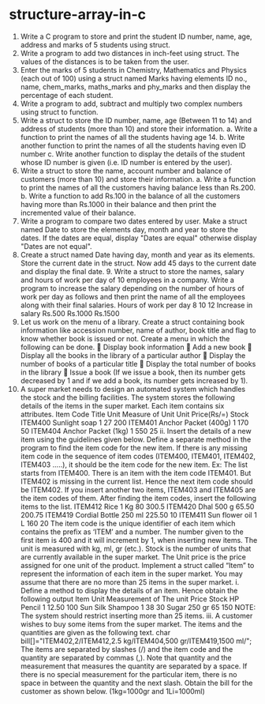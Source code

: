 # structure-array-in-c

1. Write a C program to store and print the student ID number, name, age, address and marks of 5 students using struct. 
2. Write a program to add two distances in inch-feet using struct. The values of the distances is to be taken from the user. 
3. Enter the marks of 5 students in Chemistry, Mathematics and Physics (each out of 100) using a struct named Marks having elements ID no., name, chem_marks, maths_marks and phy_marks and then display the percentage of each student. 
4. Write a program to add, subtract and multiply two complex numbers using struct to function. 
5. Write a struct to store the ID number, name, age (Between 11 to 14) and address of students (more than 10) and store their information. 
  a. Write a function to print the names of all the students having age 14. 
  b. Write another function to print the names of all the students having even ID number 
  c. Write another function to display the details of the student whose ID number is given (i.e. ID number is entered by the user). 
6. Write a struct to store the name, account number and balance of customers (more than 10) and store their information. 
  a. Write a function to print the names of all the customers having balance less than Rs.200. 
  b. Write a function to add Rs.100 in the balance of all the customers having more than Rs.1000 in their balance and then print the incremented value of their balance.
7. Write a program to compare two dates entered by user. Make a struct named Date to store the elements day, month and year to store the dates. If the dates are equal, display "Dates are equal" otherwise display "Dates are not equal". 
8. Create a struct named Date having day, month and year as its elements. Store the current date in the struct. Now add 45 days to the current date and display the final date. 9. Write a struct to store the names, salary and hours of work per day of 10 employees in a company. Write a program to increase the salary depending on the number of hours of work per day as follows and then print the name of all the employees along with their final salaries. Hours of work per day 8 10 12 Increase in salary Rs.500 Rs.1000 Rs.1500 
10. Let us work on the menu of a library. Create a struct containing book information like accession number, name of author, book title and flag to know whether book is issued or not. Create a menu in which the following can be done.  Display book information  Add a new book  Display all the books in the library of a particular author  Display the number of books of a particular title  Display the total number of books in the library  Issue a book (If we issue a book, then its number gets decreased by 1 and if we add a book, its number gets increased by 1). 
11. A super market needs to design an automated system which handles the stock and the billing facilities. The system stores the following details of the items in the super market. Each item contains six attributes. Item Code Title Unit Measure of Unit Unit Price(Rs/=) Stock ITEM400 Sunlight soap 1 27 200 ITEM401 Anchor Packet (400g) 1 170 50 ITEM404 Anchor Packet (1kg) 1 550 25
ii. Insert the details of a new item using the guidelines given below.
Define a separate method in the program to find the item code for the new item. If there is any missing item code in the sequence of item codes (ITEM400, ITEM401, ITEM402, ITEM403 …..), it should be the item code for the new item.
Ex: The list starts from ITEM400. There is an item with the item code ITEM401. But ITEM402 is missing in the current list. Hence the next item code should be ITEM402. If you insert another two items, ITEM403 and ITEM405 are the item codes of them.
After finding the item codes, insert the following items to the list.
ITEM412 Rice 1 Kg 80 300.5 ITEM420 Dhal 500 g 65.50 200.75 ITEM419 Cordial Bottle 250 ml 225.50 10 ITEM411 Sun flower oil 1 L 160 20 The item code is the unique identifier of each item which contains the prefix as ‘ITEM’ and a number. The number given to the first item is 400 and it will increment by 1, when inserting new items. The unit is measured with kg, ml, gr (etc.). Stock is the number of units that are currently available in the super market. The Unit price is the price assigned for one unit of the product. Implement a struct called “Item” to represent the information of each item in the super market. You may assume that there are no more than 25 items in the super market. i. Define a method to display the details of an item. Hence obtain the following output
Item
Unit
Measurement of
The unit
Price
Stock
HP Pencil
1
12.50
100
Sun Silk Shampoo
1
38
30
Sugar
250
gr
65
150
NOTE: The system should restrict inserting more than 25 items.
iii. A customer wishes to buy some items from the super market. The items and the quantities are given as the following text.
char bill[]="ITEM402,2/ITEM412,2.5 kg/ITEM404,500 gr/ITEM419,1500 ml/";
The items are separated by slashes (/) and the item code and the quantity are separated by commas (,). Note that quantity and the measurement that measures the quantity are separated by a space. If there is no special measurement for the particular item, there is no space in between the quantity and the next slash. Obtain the bill for the customer as shown below. (1kg=1000gr and 1Li=1000ml)
